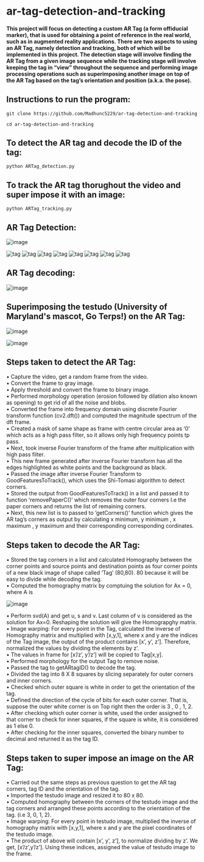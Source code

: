 # ar-tag-detection-and-tracking
#### This project will focus on detecting a custom AR Tag (a form offiducial marker), that is used for obtaining a point of reference in the real world, such as in augmented reality applications. There are two aspects to using an AR Tag, namely detection and tracking, both of which will be implemented in this project. The detection stage will involve finding the AR Tag from a given image sequence while the tracking stage will involve keeping the tag in “view” throughout the sequence and performing image processing operations  such as superimposing another image on top of the AR Tag based on the tag’s orientation and position (a.k.a. the pose).


## Instructions to run the program:

`git clone https://github.com/Madhunc5229/ar-tag-detection-and-tracking`

`cd ar-tag-detection-and-tracking`

## To detect the AR tag and decode the ID of the tag:

`python ARTag_detection.py`

## To track the AR tag thorughout the video and super impose it with an image:

`python ARTag_tracking.py`

## AR Tag Detection:

![image](https://user-images.githubusercontent.com/61328094/157696518-982c24cf-7b5a-4764-bfa4-c25a68371fb9.png)

   ![tag](https://user-images.githubusercontent.com/61328094/157698787-36ffce81-7a0b-431d-aa53-b9eacc2b4e72.jpg) ![tag](https://user-images.githubusercontent.com/61328094/157698877-ebd5bf9f-84af-4e2d-88a5-4087430e6c69.jpg) ![tag](https://user-images.githubusercontent.com/61328094/157698877-ebd5bf9f-84af-4e2d-88a5-4087430e6c69.jpg) ![tag](https://user-images.githubusercontent.com/61328094/157698877-ebd5bf9f-84af-4e2d-88a5-4087430e6c69.jpg) ![tag](https://user-images.githubusercontent.com/61328094/157698877-ebd5bf9f-84af-4e2d-88a5-4087430e6c69.jpg) ![tag](https://user-images.githubusercontent.com/61328094/157698877-ebd5bf9f-84af-4e2d-88a5-4087430e6c69.jpg) ![tag](https://user-images.githubusercontent.com/61328094/157698877-ebd5bf9f-84af-4e2d-88a5-4087430e6c69.jpg) ![tag](https://user-images.githubusercontent.com/61328094/157698877-ebd5bf9f-84af-4e2d-88a5-4087430e6c69.jpg)  







## AR Tag decoding:

![image](https://user-images.githubusercontent.com/61328094/157696653-120990a7-0912-44ec-8eb9-a55de6cf0559.png)

## Superimposing the testudo (University of Maryland's mascot, Go Terps!) on the AR Tag: 

![image](https://user-images.githubusercontent.com/61328094/157698513-89b09394-67e6-4ee2-92a1-2a02866d4588.png)

![image](https://user-images.githubusercontent.com/61328094/157698621-06b18c43-276c-4283-91c1-503243bd4655.png)

## Steps taken to detect the AR Tag:

• Capture the video, get a random frame from the video.  
• Convert the frame to gray image.  
• Apply threshold and convert the frame to binary image.  
• Performed morphology operation (erosion followed by dilation also known as opening) to get rid of all the noise and blobs.  
• Converted the frame into frequency domain using discrete Fourier transform function (cv2.dft()) and computed the magnitude spectrum of the dft frame.  
• Created a mask of same shape as frame with centre circular area as ‘0’ which acts as a high pass filter, so it allows only high frequency points tp pass.  
• Next, took inverse Fourier transform of the frame after multiplication with high pass filter.  
• This new frame generated after inverse Fourier transform has all the edges highlighted as white points and the background as black.  
• Passed the image after inverse Fourier Transform to GoodFeaturesToTrack(), which uses the Shi-Tomasi algorithm to detect corners.  
• Stored the output from GoodFeaturesToTrack() in a list and passed it to function ‘removePaperC()’ which removes the outer four corners I.e the paper corners and returns the list of remaining corners.  
• Next, this new list is to passed to ‘getCorners()’ function which gives the AR tag’s corners as output by calculating x minimum, y minimum , x maximum , y maximum and their corresponding corresponding cordinates.  

## Steps taken to decode the AR Tag:

• Stored the tag corners in a list and calculated Homography between the corner points and source points and destination points as four corner points of a new black image of shape called ‘Tag’ (80,80). 80 because it will be easy to divide while decoding the tag.  
• Computed the homography matrix by comptuing the solution for Ax = 0, where A is  

![image](https://user-images.githubusercontent.com/61328094/157697385-be88b53e-2482-4a05-97f1-97ce8863a720.png)

• Perform svd(A) and get u, s and v. Last column of v is considered as the solution for Ax=0. Reshaping the solution will give the Homograpghy matrix.  
• Image warping: For every point in the Tag, calculated the inverse of Homography matrix and multiplied with [x,y,1], where x and y are the indices of the Tag image, the output of the product contains [x’, y’, z’]. Therefore, normalized the values by dividing the elements by z’.  
• The values in frame for [x’/z’, y’/z’] will be copied to Tag[x,y].  
• Performed morphology for the output Tag to remove noise.  
• Passed the tag to getARtagID() to decode the tag.  
• Divided the tag into 8 X 8 squares by slicing separately for outer corners and inner corners.  
• Checked which outer square is white in order to get the orientation of the tag.  
• Defined the direction of the cycle of bits for each outer corner. That is, suppose the outer white corner is on Top right then the order is 3 , 0 , 1, 2.  
• After checking which outer corner is white, used the order assigned to that corner to check for inner squares, if the square is white, it is considered as 1 else 0.  
• After checking for the inner squares, converted the binary number to decimal and returned it as the tag ID. 

## Steps taken to super impose an image on the AR Tag:

• Carried out the same steps as previous question to get the AR tag corners, tag ID and the orientation of the tag.  
• Imported the testudo image and resized it to 80 x 80.  
• Computed homography between the corners of the testudo image and the tag corners and arranged these points according to the orientation of the tag. (i.e 3, 0, 1, 2).  
• Image warping: For every point in testudo image, multiplied the inverse of homography matrix with [x,y,1], where x and y are the pixel coordinates of the testudo image.  
• The product of above will contain [x’, y’, z’], to normalize dividing by z’. We get, [x’/z’,y’/z’]. Using these indices, assigned the value of testudo image to the frame.  
